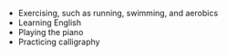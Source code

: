 - Exercising, such as running, swimming, and aerobics
- Learning English
- Playing the piano
- Practicing calligraphy